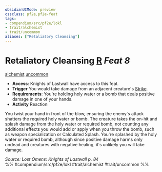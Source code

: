 ```yaml
---
obsidianUIMode: preview
cssclass: pf2e,pf2e-feat
tags:
- compendium/src/pf2e/lokl
- trait/alchemist
- trait/uncommon
aliases: ["Retaliatory Cleansing"]
---
```

# Retaliatory Cleansing  [R](../../rules/core-rulebook/chapter-9-playing-the-game.md#Actions "Reaction") *Feat 8*  
[alchemist](../../rules/traits/alchemist.md)  [uncommon](../../rules/traits/uncommon.md)  

- **Access**: Knights of Lastwall have access to this feat.
- **Trigger** You would take damage from an adjacent creature's [Strike](../../rules/actions/strike.md).
- **Requirements**: You're holding holy water or a bomb that deals positive damage in one of your hands.
- **Activity** Reaction

You twist your hand in front of the blow, ensuring the enemy's attack shatters the required holy water or bomb. The creature takes the on-hit and splash damage from the holy water or required bomb, not counting any additional effects you would add or apply when you throw the bomb, such as weapon specialization or Calculated Splash. You're splashed by the holy water or required bomb, although since positive damage harms only undead and creatures with negative healing, it's unlikely you will take damage.

*Source: Lost Omens: Knights of Lastwall p. 84*  
%% #compendium/src/pf2e/lokl #trait/alchemist #trait/uncommon %%